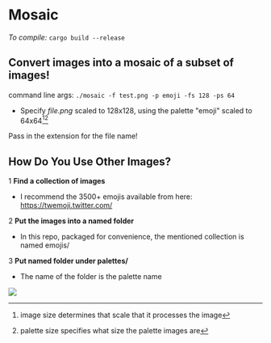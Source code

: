 # Mosaic
*To compile:* `cargo build --release`
## Convert images into a mosaic of a subset of images!


command line args:
`./mosaic -f test.png -p emoji -fs 128 -ps 64`
- Specify *file.png* scaled to 128x128, using the palette "emoji" scaled to 64x64[^1][^2]

Pass in the extension for the file name!

## How Do You Use Other Images?
1 **Find a collection of images**
- I recommend the 3500+ emojis available from here: https://twemoji.twitter.com/

2 **Put the images into a named folder**
- In this repo, packaged for convenience, the mentioned collection is named emojis/

3 **Put named folder under palettes/**
- The name of the folder is the palette name

![](https://ninja.dog/3SVRMe.jpg)
[^1]: image size determines that scale that it processes the image
[^2]: palette size specifies what size the palette images are

